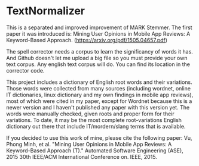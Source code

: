 # TextNormalizer
This is a separated and improved improvement of MARK Stemmer. The first paper it was introduced is: Mining User Opinions in Mobile App Reviews: A Keyword-Based Approach. (https://arxiv.org/pdf/1505.04657.pdf)

The spell corrector needs a corpus to learn the significancy of words it has. And Github doesn't let me upload a big file so you must provide your own text corpus. Any english text corpus will do. You can find its location in the corrector code.

This project includes a dictionary of English root words and their variations. Those words were collected from many sources (including wordnet, online IT dictionaries, linux dictionary and my own findings in mobile app reviews), most of which were cited in my paper, except for Wordnet because this is a newer version and I haven't published any paper with this version yet. The words were manually checked, given roots and proper form for their variations. To date, it may be the most complete root-variations English dictionary out there that include IT/mordern/slang terms that is available.

If you decided to use this work of mine, please cite the following paper:
Vu, Phong Minh, et al. "Mining User Opinions in Mobile App Reviews: A Keyword-Based Approach (T)." Automated Software Engineering (ASE), 2015 30th IEEE/ACM International Conference on. IEEE, 2015.

